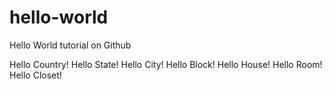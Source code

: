 # hello-world
Hello World tutorial on Github

Hello Country!
Hello State!
Hello City!
Hello Block!
Hello House!
Hello Room!
Hello Closet!
